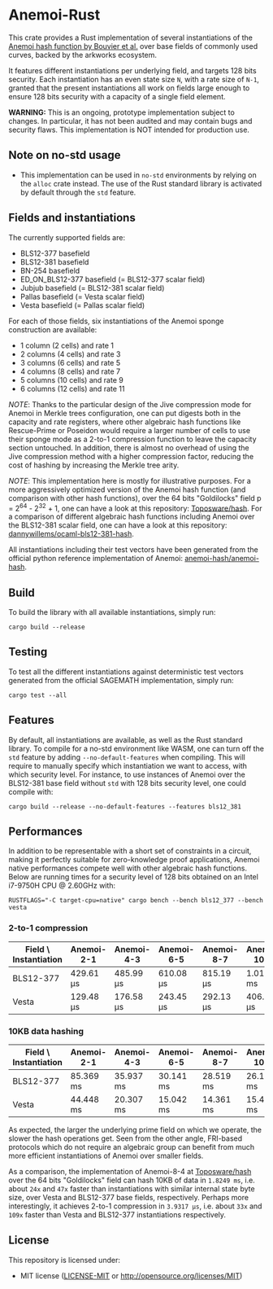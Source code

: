 # Anemoi-Rust

This crate provides a Rust implementation of several instantiations of the [Anemoi hash function by Bouvier et al.](https://eprint.iacr.org/2022/840.pdf) over base fields of commonly used curves, backed by the arkworks ecosystem.

It features different instantiations per underlying field, and targets 128 bits security. Each instantiation has an even state size `N`, with a rate size of `N-1`, granted that the present instantiations all work on fields
large enough to ensure 128 bits security with a capacity of a single field element.

**WARNING:** This is an ongoing, prototype implementation subject to changes. In particular, it has not been audited and may contain bugs and security flaws. This implementation is NOT intended for production use.

## Note on no-std usage

* This implementation can be used in `no-std` environments by relying on the `alloc` crate instead. The use of the Rust standard library is activated by default through the `std` feature.

## Fields and instantiations

The currently supported fields are:

* BLS12-377 basefield
* BLS12-381 basefield
* BN-254 basefield
* ED_ON_BLS12-377 basefield (= BLS12-377 scalar field)
* Jubjub basefield (= BLS12-381 scalar field)
* Pallas basefield (= Vesta scalar field)
* Vesta basefield (= Pallas scalar field)

For each of those fields, six instantiations of the Anemoi sponge construction are available:

* 1 column (2 cells) and rate 1
* 2 columns (4 cells) and rate 3
* 3 columns (6 cells) and rate 5
* 4 columns (8 cells) and rate 7
* 5 columns (10 cells) and rate 9
* 6 columns (12 cells) and rate 11

*NOTE*: Thanks to the particular design of the Jive compression mode for Anemoi in Merkle trees configuration, one can put digests both in the capacity and rate registers, where other algebraic hash functions like Rescue-Prime or Poseidon would require a larger number of cells to use their sponge mode as a 2-to-1 compression function to leave the capacity section untouched. In addition, there is almost no overhead of using the Jive compression method with a higher compression factor, reducing the cost of hashing by increasing the Merkle tree arity.

*NOTE*: This implementation here is mostly for illustrative purposes. For a more aggressively optimized version of the Anemoi hash function (and comparison with other hash functions), over the 64 bits "Goldilocks" field
p = 2<sup>64</sup> - 2<sup>32</sup> + 1, one can have a look at this repository: [Toposware/hash](https://github.com/toposware/hash/tree/anemoi). For a comparison of different algebraic
hash functions including Anemoi over the BLS12-381 scalar field, one can have a look at this repository: [dannywillems/ocaml-bls12-381-hash](https://github.com/dannywillems/ocaml-bls12-381-hash).

All instantiations including their test vectors have been generated from the official python reference implementation of Anemoi: [anemoi-hash/anemoi-hash](https://github.com/anemoi-hash/anemoi-hash).

## Build

To build the library with all available instantiations, simply run:

```shell
cargo build --release
```

## Testing

To test all the different instantiations against deterministic test vectors generated from the official SAGEMATH implementation, simply run:

```shell
cargo test --all
```

## Features

By default, all instantiations are available, as well as the Rust standard library. To compile for a no-std environment like WASM, one can turn off the `std` feature
by adding `--no-default-features` when compiling. This will require to manually specify which instantiation we want to access, with which security level. For instance,
to use instances of Anemoi over the BLS12-381 base field without `std` with 128 bits security level, one could compile with:

```shell
cargo build --release --no-default-features --features bls12_381
```

## Performances

In addition to be representable with a short set of constraints in a circuit, making it perfectly suitable for zero-knowledge proof applications, Anemoi native performances compete well with other algebraic hash functions. Below are running times for a security level of 128 bits obtained on an Intel i7-9750H CPU @ 2.60GHz with:

```shell
RUSTFLAGS="-C target-cpu=native" cargo bench --bench bls12_377 --bench vesta
```

### 2-to-1 compression

| Field \ Instantiation | Anemoi-2-1 | Anemoi-4-3 | Anemoi-6-5 | Anemoi-8-7 | Anemoi-10-9 | Anemoi-12-11 |
| ----------- | ----------- | ----------- | -------------- | ------------ | ------------ | ------------ |
| BLS12-377 | 429.61 µs | 485.99 µs | 610.08 µs | 815.19 µs | 1.0179 ms | 1.2245 ms |
| Vesta | 129.48 µs | 176.58 µs | 243.45 µs | 292.13 µs | 406.56 µs | 440.80 µs |

### 10KB data hashing

| Field \ Instantiation | Anemoi-2-1 | Anemoi-4-3 | Anemoi-6-5 | Anemoi-8-7 | Anemoi-10-9 | Anemoi-12-11 |
| ----------- | ----------- | ----------- | -------------- | ---------- | ------------ | ------------ |
| BLS12-377 | 85.369 ms | 35.937 ms | 30.141 ms | 28.519 ms | 26.151 ms | 24.766 ms |
| Vesta | 44.448 ms | 20.307 ms | 15.042 ms | 14.361 ms | 15.414 ms | 13.987 ms |

As expected, the larger the underlying prime field on which we operate, the slower the hash operations get. Seen from the other angle,
FRI-based protocols which do not require an algebraic group can benefit from much more efficient instantiations of Anemoi over smaller fields.

As a comparison, the implementation of Anemoi-8-4 at [Toposware/hash](https://github.com/toposware/hash/tree/anemoi) over the 64 bits "Goldilocks"
field can hash 10KB of data in `1.8249 ms`, i.e. about `24x` and `47x` faster than instantiations with similar internal state byte size,
over Vesta and BLS12-377 base fields, respectively. Perhaps more interestingly, it achieves 2-to-1 compression in `3.9317 µs`, i.e. about
`33x` and `109x` faster than Vesta and BLS12-377 instantiations respectively.

## License

This repository is licensed under:

* MIT license ([LICENSE-MIT](LICENSE-MIT) or <http://opensource.org/licenses/MIT>)
